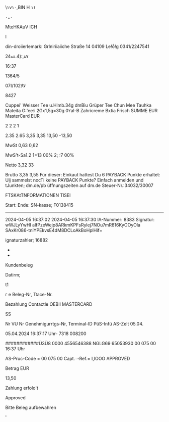 \١ν١٠,BIN
Η
١١

٠،،٠

MteHKAuV ICH

ا

din-droiierlemark؛
Grlniriiaiiche Straße 14
04109 Le!ỗ!g
0341/2247541

٧ة,؛(4.ةه24

16:37

1364/5

0لالا102/ا7

8427

Cuppei' Weisser Tee u.Hlmb.34g
dmBìu Grüper Tee Chun Mee
Tauhka Mateita G:'ee؛i 2Gx1,5g=30g
0٢al-B Zahricreme Bxtia Frisch
SUMME EUR
MasterCard EUR

2
2
2
1

2.35
2.65
3,35
3,35
13,50
-13,50

MwSt
0,63
0,62

MwS't-Sa1.2
1=13 00%
2; :7 00%

Netto
3,32
33

Brutto
3,35
3,55
Für dieser: Eìnkaut hattest Du
6 PAYBACK Punkte erhaltet:
Uij sammelst nocTi keine PAYBACK Punkte?
Einfach anmelden und tJunkten; dm.de/pb
üffnungszeiten auf dm.de
Steuer-Nr.:34032/30007

FTSKAtTNFORMATlONEN TlSEl

Start:
Ende:
SN-kasse; F0138415

*******
2024-04-05 16:37:02
2024-04-05 16:37:30
lA-Nummer: 8383
Signatur: wWJLyYwHI
alfPzeWejp8ARkmKPFsRylej7NOu7mR816KyOOyOla
SAxKr086-tnlYPEkvsE4dM8DCLoAkBoHplHif=

ignaturzahler; 16882

*

*

Kundenbeleg

Datirm;

t1

г e
Beleg-Nr,
Ttace-Nr.

Bezahlung
Contactle
OEBIl MASTERCARD

SS

Nr
VU Nr
Genehmigurrtgs-Nr,
Terminal-ID
PüS-Infü
AS-Zelt 05.04.

05.04.2024
16:37:17 Uhr-
7318
008200

############Ü3Ü8 0000
4556546388
NGLG69
65053930
00 075 00
16:37 Uhr

AS-Pruc-Code = 00 075 00
Capt.٠-Ref.= Ι,ΙΟΟΟ
APPROVED

Betrag EUR

13,50

Zahlung erfolo't

Approved

Bitte Beleg aufbewahren

'
